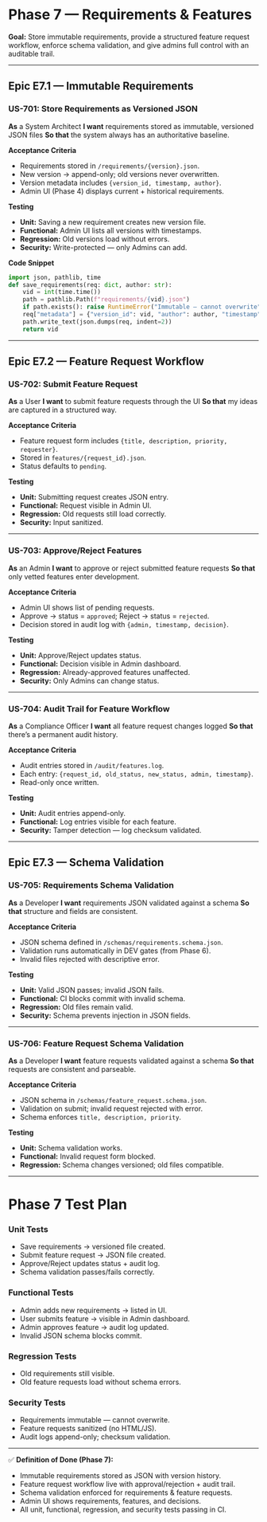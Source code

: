 # Phase 7 — Requirements & Features

**Goal:** Store immutable requirements, provide a structured feature request workflow, enforce schema validation, and give admins full control with an auditable trail.

---

## Epic E7.1 — Immutable Requirements

### US-701: Store Requirements as Versioned JSON

**As** a System Architect
**I want** requirements stored as immutable, versioned JSON files
**So that** the system always has an authoritative baseline.

**Acceptance Criteria**

* Requirements stored in `/requirements/{version}.json`.
* New version → append-only; old versions never overwritten.
* Version metadata includes `{version_id, timestamp, author}`.
* Admin UI (Phase 4) displays current + historical requirements.

**Testing**

* **Unit:** Saving a new requirement creates new version file.
* **Functional:** Admin UI lists all versions with timestamps.
* **Regression:** Old versions load without errors.
* **Security:** Write-protected — only Admins can add.

**Code Snippet**

```python
import json, pathlib, time
def save_requirements(req: dict, author: str):
    vid = int(time.time())
    path = pathlib.Path(f"requirements/{vid}.json")
    if path.exists(): raise RuntimeError("Immutable — cannot overwrite")
    req["metadata"] = {"version_id": vid, "author": author, "timestamp": time.ctime()}
    path.write_text(json.dumps(req, indent=2))
    return vid
```

---

## Epic E7.2 — Feature Request Workflow

### US-702: Submit Feature Request

**As** a User
**I want** to submit feature requests through the UI
**So that** my ideas are captured in a structured way.

**Acceptance Criteria**

* Feature request form includes `{title, description, priority, requester}`.
* Stored in `features/{request_id}.json`.
* Status defaults to `pending`.

**Testing**

* **Unit:** Submitting request creates JSON entry.
* **Functional:** Request visible in Admin UI.
* **Regression:** Old requests still load correctly.
* **Security:** Input sanitized.

---

### US-703: Approve/Reject Features

**As** an Admin
**I want** to approve or reject submitted feature requests
**So that** only vetted features enter development.

**Acceptance Criteria**

* Admin UI shows list of pending requests.
* Approve → status = `approved`; Reject → status = `rejected`.
* Decision stored in audit log with `{admin, timestamp, decision}`.

**Testing**

* **Unit:** Approve/Reject updates status.
* **Functional:** Decision visible in Admin dashboard.
* **Regression:** Already-approved features unaffected.
* **Security:** Only Admins can change status.

---

### US-704: Audit Trail for Feature Workflow

**As** a Compliance Officer
**I want** all feature request changes logged
**So that** there’s a permanent audit history.

**Acceptance Criteria**

* Audit entries stored in `/audit/features.log`.
* Each entry: `{request_id, old_status, new_status, admin, timestamp}`.
* Read-only once written.

**Testing**

* **Unit:** Audit entries append-only.
* **Functional:** Log entries visible for each feature.
* **Security:** Tamper detection — log checksum validated.

---

## Epic E7.3 — Schema Validation

### US-705: Requirements Schema Validation

**As** a Developer
**I want** requirements JSON validated against a schema
**So that** structure and fields are consistent.

**Acceptance Criteria**

* JSON schema defined in `/schemas/requirements.schema.json`.
* Validation runs automatically in DEV gates (from Phase 6).
* Invalid files rejected with descriptive error.

**Testing**

* **Unit:** Valid JSON passes; invalid JSON fails.
* **Functional:** CI blocks commit with invalid schema.
* **Regression:** Old files remain valid.
* **Security:** Schema prevents injection in JSON fields.

---

### US-706: Feature Request Schema Validation

**As** a Developer
**I want** feature requests validated against a schema
**So that** requests are consistent and parseable.

**Acceptance Criteria**

* JSON schema in `/schemas/feature_request.schema.json`.
* Validation on submit; invalid request rejected with error.
* Schema enforces `title, description, priority`.

**Testing**

* **Unit:** Schema validation works.
* **Functional:** Invalid request form blocked.
* **Regression:** Schema changes versioned; old files compatible.

---

# Phase 7 Test Plan

### Unit Tests

* Save requirements → versioned file created.
* Submit feature request → JSON file created.
* Approve/Reject updates status + audit log.
* Schema validation passes/fails correctly.

### Functional Tests

* Admin adds new requirements → listed in UI.
* User submits feature → visible in Admin dashboard.
* Admin approves feature → audit log updated.
* Invalid JSON schema blocks commit.

### Regression Tests

* Old requirements still visible.
* Old feature requests load without schema errors.

### Security Tests

* Requirements immutable — cannot overwrite.
* Feature requests sanitized (no HTML/JS).
* Audit logs append-only; checksum validation.

---

✅ **Definition of Done (Phase 7):**

* Immutable requirements stored as JSON with version history.
* Feature request workflow live with approval/rejection + audit trail.
* Schema validation enforced for requirements & feature requests.
* Admin UI shows requirements, features, and decisions.
* All unit, functional, regression, and security tests passing in CI.
